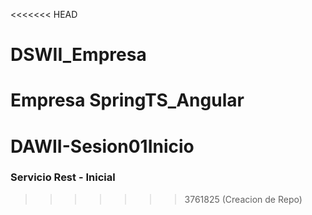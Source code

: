 <<<<<<< HEAD
# DSWII_Empresa
Empresa SpringTS_Angular
=======
# DAWII-Sesion01Inicio
### Servicio Rest - Inicial
>>>>>>> 3761825 (Creacion de Repo)
